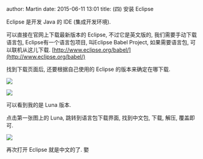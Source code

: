 author: Martin
date: 2015-06-11 13:01
title: (四) 安装 Eclipse

Eclipse 是开发 Java 的 IDE (集成开发环境).

可以直接在官网上下载最新版本的 Eclipse, 不过它是英文版的, 我们需要手动下载语言包, Eclipse有一个语言包项目, 叫Eclipse Babel Project, 如果需要语言包, 可以联机从这儿下载.
[http://www.eclipse.org/babel/](http://www.eclipse.org/babel/)

找到下载页面后, 还要根据自己使用的 Eclipse 的版本来确定在哪下载.

![](http://i59.tinypic.com/2ibyxyx.jpg)

![](http://i58.tinypic.com/30sfqyb.jpg)

可以看到我的是 Luna 版本.

点击第一张图上的 Luna, 跳转到语言包下载界面, 找到中文包, 下载, 解压, 覆盖即可.

![](http://i57.tinypic.com/fn8sg0.jpg)

再次打开 Eclipse 就是中文的了.
嬜
